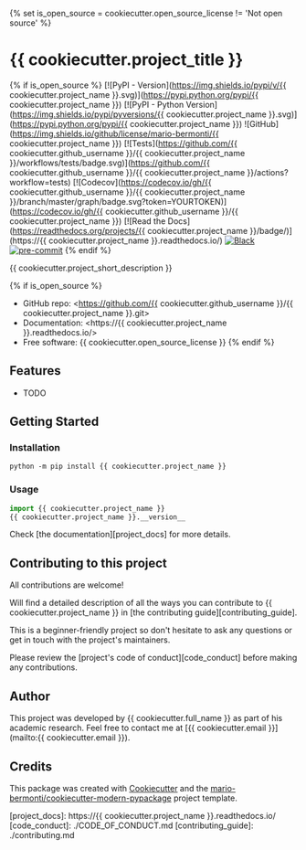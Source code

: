 {% set is_open_source = cookiecutter.open_source_license != 'Not open source' %}
# {{ cookiecutter.project_title }}

{% if is_open_source %}
[![PyPI - Version](https://img.shields.io/pypi/v/{{ cookiecutter.project_name }}.svg)](https://pypi.python.org/pypi/{{ cookiecutter.project_name }})
[![PyPI - Python Version](https://img.shields.io/pypi/pyversions/{{ cookiecutter.project_name }}.svg)](https://pypi.python.org/pypi/{{ cookiecutter.project_name }})
![GitHub](https://img.shields.io/github/license/mario-bermonti/{{ cookiecutter.project_name }})
[![Tests](https://github.com/{{ cookiecutter.github_username }}/{{ cookiecutter.project_name }}/workflows/tests/badge.svg)](https://github.com/{{ cookiecutter.github_username }}/{{ cookiecutter.project_name }}/actions?workflow=tests)
[![Codecov](https://codecov.io/gh/{{ cookiecutter.github_username }}/{{ cookiecutter.project_name }}/branch/master/graph/badge.svg?token=YOURTOKEN)](https://codecov.io/gh/{{ cookiecutter.github_username }}/{{ cookiecutter.project_name }})
[![Read the Docs](https://readthedocs.org/projects/{{ cookiecutter.project_name }}/badge/)](https://{{ cookiecutter.project_name }}.readthedocs.io/)
[![Black](https://img.shields.io/badge/code%20style-black-000000.svg)](https://github.com/psf/black)
[![pre-commit](https://img.shields.io/badge/pre--commit-enabled-brightgreen?logo=pre-commit&logoColor=white)](https://github.com/pre-commit/pre-commit)
{% endif %}

{{ cookiecutter.project_short_description }}

{% if is_open_source %}
* GitHub repo: <https://github.com/{{ cookiecutter.github_username }}/{{ cookiecutter.project_name }}.git>
* Documentation: <https://{{ cookiecutter.project_name }}.readthedocs.io/>
* Free software: {{ cookiecutter.open_source_license }}
{% endif %}

## Features

* TODO

## Getting Started
### Installation
`python -m pip install {{ cookiecutter.project_name }}`

### Usage
```python
import {{ cookiecutter.project_name }}
{{ cookiecutter.project_name }}.__version__
```

Check [the documentation][project_docs] for more details.

## Contributing to this project
  All contributions are welcome!

  Will find a detailed description of all the ways you can contribute to {{ cookiecutter.project_name }} in
  [the contributing guide][contributing_guide].

  This is a beginner-friendly project so don't hesitate to ask any questions or get in touch
  with the project's maintainers.

  Please review the [project's code of conduct][code_conduct] before making
  any contributions.

## Author
  This project was developed by {{ cookiecutter.full_name }} as part of
  his academic research. Feel free to contact me at
  [{{ cookiecutter.email }}](mailto:{{ cookiecutter.email }}).

## Credits

This package was created with [Cookiecutter][cookiecutter] and the [mario-bermonti/cookiecutter-modern-pypackage][cookiecutter-modern-pypackage] project template.

[cookiecutter]: https://github.com/cookiecutter/cookiecutter
[cookiecutter-modern-pypackage]: https://github.com/mario-bermonti/cookiecutter-modern-pypackage
[project_docs]: https://{{ cookiecutter.project_name }}.readthedocs.io/
[code_conduct]: ./CODE_OF_CONDUCT.md
[contributing_guide]: ./contributing.md
